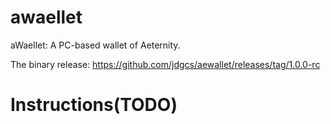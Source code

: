 # awaellet
aWaellet: A PC-based wallet of Aeternity.

The binary release: https://github.com/jdgcs/aewallet/releases/tag/1.0.0-rc

# Instructions(TODO)
